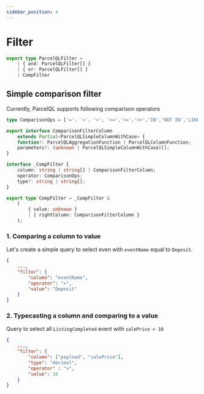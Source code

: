 ```yaml
---
sidebar_position: 4
---
```


# Filter

```ts
export type ParcelQLFilter =
    | { and: ParcelQLFilter[] }
    | { or: ParcelQLFilter[] }
    | CompFilter
```

## Simple comparison filter

Currently, ParcelQL supports following comparison operators
```ts
type ComparisonOps = ['=', '>', '<', '>=','<=','<>','IN','NOT IN','LIKE','ILIKE']
```

```ts
export interface ComparisonFilterColumn
    extends Partial<ParcelQLSimpleColumnWithCase> {
    function?: ParcelQLAggregationFunction | ParcelQLColumnFunction;
    parameters?: (unknown | ParcelQLSimpleColumnWithCase)[];
}

interface _CompFilter {
    column: string | string[] | ComparisonFilterColumn;
    operator: ComparisonOps;
    type?: string | string[];
}

export type CompFilter = _CompFilter &
    (
        { value: unknown } 
        | { rightColumn: ComparisonFilterColumn }
    );
```

### 1. Comparing a column to value
Let's create a simple query to select even with `eventName` equal to `Deposit`.
```json
{
    ...,
    "filter": {
        "column": "eventName",
        "operator": "=",
        "value": "Deposit"
    }
}
```

### 2. Typecasting a column and comparing to a value

Query to select all `ListingCompleted` event with `salePrice > 10` 

```json
{
    ...,
    "filter": {
        "column": ["payload", "salePrice"],
        "type": "decimal",
        "operator" : ">",
        "value": 10
    }
}
```
